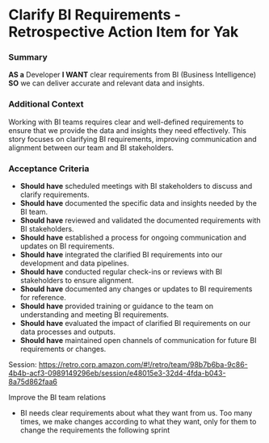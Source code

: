 
# Clarify BI Requirements - Retrospective Action Item for Yak
### Summary
**AS a** Developer
**I WANT** clear requirements from BI (Business Intelligence)
**SO** we can deliver accurate and relevant data and insights.

### Additional Context
Working with BI teams requires clear and well-defined requirements to ensure that we provide the data and insights they need effectively. This story focuses on clarifying BI requirements, improving communication and alignment between our team and BI stakeholders.

### Acceptance Criteria

- **Should have** scheduled meetings with BI stakeholders to discuss and clarify requirements.
- **Should have** documented the specific data and insights needed by the BI team.
- **Should have** reviewed and validated the documented requirements with BI stakeholders.
- **Should have** established a process for ongoing communication and updates on BI requirements.
- **Should have** integrated the clarified BI requirements into our development and data pipelines.
- **Should have** conducted regular check-ins or reviews with BI stakeholders to ensure alignment.
- **Should have** documented any changes or updates to BI requirements for reference.
- **Should have** provided training or guidance to the team on understanding and meeting BI requirements.
- **Should have** evaluated the impact of clarified BI requirements on our data processes and outputs.
- **Should have** maintained open channels of communication for future BI requirements or changes.

Session: https://retro.corp.amazon.com/#!/retro/team/98b7b6ba-9c86-4b4b-acf3-0989149296eb/session/e48015e3-32d4-4fda-b043-8a75d862faa6

Improve the BI team relations

- BI needs clear requirements about what they want from us. Too many times, we make changes according to what they want, only for them to change the requirements the following sprint
